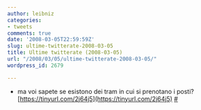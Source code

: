 ```yaml
---
author: leibniz
categories:
- tweets
comments: true
date: '2008-03-05T22:59:59Z'
slug: ultime-twitterate-2008-03-05
title: Ultime twitterate (2008-03-05)
url: "/2008/03/05/ultime-twitterate-2008-03-05/"
wordpress_id: 2679

---
```

* ma voi sapete se esistono dei tram in cui si prenotano i posti? [https://tinyurl.com/2j64j5](https://tinyurl.com/2j64j5) [#](https://twitter.com/leibniz/statuses/767038274)


